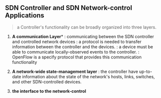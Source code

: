 ## SDN Controller and SDN Network-control Applications

> a Controller's functionality can be broadly organized into three layers.

1. **A communication Layer***
   : communicating between the SDN controller and controlled network devices
   : a protocol is needed to transfer information between the controller and the devices.
   : a device must be able to communicate locally-observed events to the controller.
   : OpenFlow is a specify protocol that provides this communication functionality 
2. **A network-wide state-management layer**
   : the controller have up-to-date information about the state of the network's hosts, links, switches, and other SDN-controlled devices.

3. **the interface to the network-control**
